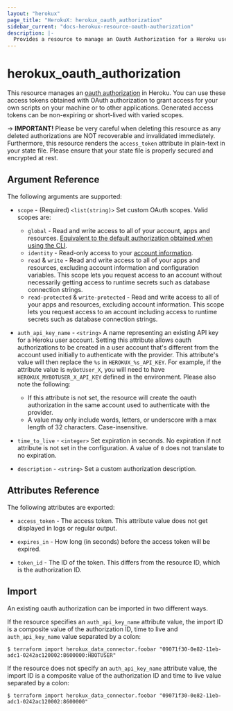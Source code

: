```yaml
---
layout: "herokux"
page_title: "HerokuX: herokux_oauth_authorization"
sidebar_current: "docs-herokux-resource-oauth-authorization"
description: |-
  Provides a resource to manage an Oauth Authorization for a Heroku user account.
---
```


# herokux\_oauth\_authorization

This resource manages an [oauth authorization](https://devcenter.heroku.com/articles/oauth#direct-authorization) in Heroku.
You can use these access tokens obtained with OAuth authorization to grant access for your own scripts on your machine
or to other applications. Generated access tokens can be non-expiring or short-lived with varied scopes.

-> **IMPORTANT!**
Please be very careful when deleting this resource as any deleted authorizations are NOT recoverable and invalidated immediately.
Furthermore, this resource renders the `access_token` attribute in plain-text in your state file.
Please ensure that your state file is properly secured and encrypted at rest.

## Argument Reference

The following arguments are supported:

* `scope` - (Required) `<list(string)>` Set custom OAuth scopes. Valid scopes are:
    * `global` - Read and write access to all of your account, apps and resources.
    [Equivalent to the default authorization obtained when using the CLI](https://devcenter.heroku.com/articles/authentication).
    * `identity` - Read-only access to your [account information](https://devcenter.heroku.com/articles/platform-api-reference#account).
    * `read` & `write` - Read and write access to all of your apps and resources, excluding account information and configuration variables.
    This scope lets you request access to an account without necessarily getting access to runtime secrets such as database connection strings.
    * `read-protected` & `write-protected` - Read and write access to all of your apps and resources, excluding account information.
    This scope lets you request access to an account including access to runtime secrets such as database connection strings.

* `auth_api_key_name` - `<string>` A name representing an existing API key for a Heroku user account.
Setting this attribute allows oauth authorizations to be created in a user account that's different from the account used
initially to authenticate with the provider. This attribute's value will then replace the `%s` in `HEROKUX_%s_API_KEY`.
For example, if the attribute value is `myBotUser_X`, you will need to have `HEROKUX_MYBOTUSER_X_API_KEY` defined in the environment.
Please also note the following:
    * If this attribute is not set, the resource will create the oauth authorization in the same account
    used to authenticate with the provider.
    * A value may only include words, letters, or underscore with a max length of 32 characters. Case-insensitive.

* `time_to_live` - `<integer>` Set expiration in seconds. No expiration if not attribute is not set in the configuration.
A value of `0` does not translate to no expiration.

* `description` - `<string>` Set a custom authorization description.

## Attributes Reference

The following attributes are exported:

* `access_token` - The access token. This attribute value does not get displayed in logs or regular output.

* `expires_in` - How long (in seconds) before the access token will be expired.

* `token_id` - The ID of the token. This differs from the resource ID, which is the authorization ID.

## Import

An existing oauth authorization can be imported in two different ways.

If the resource specifies an `auth_api_key_name` attribute value, the import ID is a composite value
of the authorization ID, time to live and `auth_api_key_name` value separated by a colon:

```shell script
$ terraform import herokux_data_connector.foobar "09071f30-0e82-11eb-adc1-0242ac120002:8600000:HBOTUSER"
```

If the resource does not specify an `auth_api_key_name` attribute value, the import ID is a composite value
of the authorization ID and time to live value separated by a colon:

```shell script
$ terraform import herokux_data_connector.foobar "09071f30-0e82-11eb-adc1-0242ac120002:8600000"
```